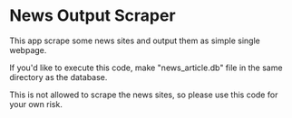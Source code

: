 # News Output Scraper
This app scrape some news sites and output them as simple single webpage.

If you'd like to execute this code, make "news_article.db" file in the same directory as the database.

This is not allowed to scrape the news sites, so please use this code for your own risk.